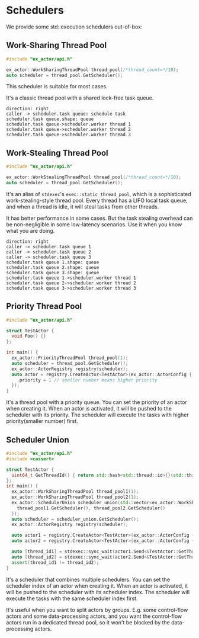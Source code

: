 # Schedulers

We provide some std::execution schedulers out-of-box:

## Work-Sharing Thread Pool

```cpp
#include "ex_actor/api.h"

ex_actor::WorkSharingThreadPool thread_pool(/*thread_count=*/10);
auto scheduler = thread_pool.GetScheduler();
```

This scheduler is suitable for most cases.

It's a classic thread pool with a shared lock-free task queue.

```d2
direction: right
caller -> scheduler.task queue: schedule task
scheduler.task queue.shape: queue
scheduler.task queue->scheduler.worker thread 1
scheduler.task queue->scheduler.worker thread 2
scheduler.task queue->scheduler.worker thread 3

```

## Work-Stealing Thread Pool

```cpp
#include "ex_actor/api.h"

ex_actor::WorkStealingThreadPool thread_pool(/*thread_count=*/10);
auto scheduler = thread_pool.GetScheduler();
```

It's an alias of `stdexec`'s `exec::static_thread_pool`, which is a sophisticated work-stealing-style thread pool.
Every thread has a LIFO local task queue, and when a thread is idle, it will steal tasks from other threads.

It has better performance in some cases. But the task stealing overhead can be non-negligible in some low-latency scenarios.
Use it when you know what you are doing.

```d2
direction: right
caller -> scheduler.task queue 1
caller -> scheduler.task queue 2
caller -> scheduler.task queue 3
scheduler.task queue 1.shape: queue
scheduler.task queue 2.shape: queue
scheduler.task queue 3.shape: queue
scheduler.task queue 1->scheduler.worker thread 1
scheduler.task queue 2->scheduler.worker thread 2
scheduler.task queue 3->scheduler.worker thread 3
```

## Priority Thread Pool

<!-- doc test start -->
```cpp
#include "ex_actor/api.h"

struct TestActor {
  void Foo() {}
};

int main() {
  ex_actor::PriorityThreadPool thread_pool(1);
  auto scheduler = thread_pool.GetScheduler();
  ex_actor::ActorRegistry registry(scheduler);
  auto actor = registry.CreateActor<TestActor>(ex_actor::ActorConfig {
    .priority = 1 // smaller number means higher priority
  });
}
```
<!-- doc test end -->

It's a thread pool with a priority queue. You can set the priority of an actor when creating it.
When an actor is activated, it will be pushed to the scheduler with its priority.
The scheduler will execute the tasks with higher priority(smaller number) first.


## Scheduler Union

<!-- doc test start -->
```cpp
#include "ex_actor/api.h"
#include <cassert>

struct TestActor {
  uint64_t GetThreadId() { return std::hash<std::thread::id>{}(std::this_thread::get_id()); }
};
int main() {
  ex_actor::WorkSharingThreadPool thread_pool1(1);
  ex_actor::WorkSharingThreadPool thread_pool2(1);
  ex_actor::SchedulerUnion scheduler_union(std::vector<ex_actor::WorkSharingThreadPool::Scheduler> {
    thread_pool1.GetScheduler(), thread_pool2.GetScheduler()
  });
  auto scheduler = scheduler_union.GetScheduler();
  ex_actor::ActorRegistry registry(scheduler);

  auto actor1 = registry.CreateActor<TestActor>(ex_actor::ActorConfig {.scheduler_index = 0});
  auto actor2 = registry.CreateActor<TestActor>(ex_actor::ActorConfig {.scheduler_index = 1});

  auto [thread_id1] = stdexec::sync_wait(actor1.Send<&TestActor::GetThreadId>()).value();
  auto [thread_id2] = stdexec::sync_wait(actor2.Send<&TestActor::GetThreadId>()).value();
  assert(thread_id1 != thread_id2);
}
```
<!-- doc test end -->

It's a scheduler that combines multiple schedulers. You can set the scheduler index of an actor when creating it.
When an actor is activated, it will be pushed to the scheduler with its scheduler index.
The scheduler will execute the tasks with the same scheduler index first.

It's useful when you want to split actors by groups. E.g. some control-flow actors and some data-processing actors, and you want the control-flow
actors run in a dedicated thread pool, so it won't be blocked by the data-processing actors.